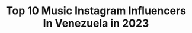 ---
title: Top 10 Music Instagram Influencers In Venezuela in 2023
description: >-
  Find top music Instagram influencers in Venezuela in 2023. Most popular hashtags: #tbt #venezuela #photoshoot.
platform: Instagram
hits: 135
text_top: Analyze the top-rated Instagram influencers on inBeat.
text_bottom: Our platform holds 135 Instagram influencers like this in Venezuela for you to collaborate.
profiles:
  - username: "faduahuespe"
    fullname: >-
      Fadua Huespe
    bio: >-
      Tv & Radio Host @VenusMedia 🎙 Licenciada en Relaciones Internacionales. Mi mundo gira alrededor de la música y tanta espontaneidad suele condenarme.
    location: "Venezuela"
    followers: 24761
    engagement: 540
    commentsToLikes: 0.074981
    id: ckap0mpzgqz7v0i78a6hg18j9
    verified: false
    hashtags: ""
  - username: "djanesacchi"
    fullname: >-
      Sacchi
    bio: >-
      Music is the answer 🎵 🇻🇪
    location: "Venezuela"
    followers: 40192
    engagement: 737
    commentsToLikes: 0.070664
    id: ck9hbeer5ggm40j78a4lr5shy
    verified: false
    hashtags: "#techhouse, #deeptechhouse, #afrobeats, #technolovers"
  - username: "francolsq"
    fullname: >-
      Franco | Bellomo
    bio: >-
      Parido en el Show Business Crecí siendo Productor Musical Y me desarrollé como Artista ... Así ha sido toda mi vida!
    location: "Venezuela"
    followers: 79058
    engagement: 169
    commentsToLikes: 0.071672
    id: ck5hdgopgnc9n0i11dagr49jv
    verified: false
    hashtags: "#tradinglifestyle, #soyfranco, #pontelospatinespaquemealcances, #sondelacalle"
  - username: "aslyyusney"
    fullname: >-
      𝔸𝕤𝕝𝕪 𝕄𝕖𝕛𝕚𝕒
    bio: >-
      @bambushop.sc San Cristóbal|Venezuela📍 Música | Tips | Fotos Content Creator🎥 DM for Collabs📮 TikTok: @aslyyusney
    location: "Venezuela"
    followers: 11994
    engagement: 455
    commentsToLikes: 0.076712
    id: ck6tk74za44rt0j7170bapcvh
    verified: false
    hashtags: "#latinagirls, #fashionzine, #5001, #girls"
  - username: "lilianamusical"
    fullname: >-
      Liliana Hernández 🎤🎧💓🐂🏇👑®
    bio: >-
      LA VOZ DULCE DE VENEZUELA, CANTANTE DE MUSICA VENEZOLANA 🎤 Nominada a los Premios Pepsi Music 2015 y 2019 #amorvivo #lamalacostumbre #elunoparaelotro
    location: "Venezuela"
    followers: 40681
    engagement: 86
    commentsToLikes: 0.067147
    id: ck5bx1tvemuk70i11fvzqwzy8
    verified: false
    hashtags: "#lavozdulcedevenezuela, #tbt, #venezuela, #mexico"
  - username: "rosadelnilo_"
    fullname: >-
      ИƖÑΔ ƧƖИ ѲЯβƖƬΔ
    bio: >-
      @sinorbita_musica Cocinando Música 👅🔥 Compositora/actriz🔮🪐🍀🌊 Vengo de otro mundo y lo que ves aquí🐱❤️🏴‍☠️son momentos, nada más. 🧜‍♀️🌷🎙🪐🌊 Fe y amor
    location: "Venezuela"
    followers: 16269
    engagement: 240
    commentsToLikes: 0.051486
    id: ck8swrlz6ezzg0j78edfjsm1w
    verified: false
    hashtags: "#festival, #festivaldecine, #aprobemos, #convenci"
  - username: "djpirumusic"
    fullname: >-
      DJ PIRU
    bio: >-
      MANAGER | DJ | PRODUCTOR MUSICAL. LA CONNECTION GROUP. CEO: @laconnectiongroup MARCA: #SLNS 👇Esa Noche - Alexa👇 Vídeo
    location: "Venezuela"
    followers: 18901
    engagement: 302
    commentsToLikes: 0.032181
    id: ck6u4j64o40qt0j71onu02xbu
    verified: false
    hashtags: "#buenaventura, #siemprelimpionuncasucio, #oufitstyle, #slns"
  - username: "enmanuelguedez1"
    fullname: >-
      Enmanuel | Travel Blogger🇻🇪
    bio: >-
      Traveler🚀 Músico🎸🎤 Venezolano🇻🇪 Mis videos⚡⬇️⬇️⬇️ ⬇️⬇️⬇️⬇️⬇️⬇️⬇️⬇️
    location: "Venezuela"
    followers: 5653
    engagement: 261
    commentsToLikes: 0.057125
    id: ck0u88eej6q3q0i19xqh2lngk
    verified: false
    hashtags: "#viajerosaviajar, #soyviajero, #viajaresunplacer, #viajaremospronto"
  - username: "leoquintero"
    fullname: >-
      leo quintero
    bio: >-
      @camilo management / music marketing / branding @ommagency / escucha “Vida De Rico” el nuevo single de Camilo en el link !
    location: "Venezuela"
    followers: 10418
    engagement: 924
    commentsToLikes: 0.070825
    id: ck15qwuh0513a0i19zsozf6pn
    verified: false
    hashtags: "#lomejorestaporvenir, #latribu, #repost, #nohaynadiecomotutu"
  - username: "feminaofficialve"
    fullname: >-
      Fémina
    bio: >-
      Mánager: @monkeymusica 💌: iconicosmusic@gmail.com Empresa musical: @iconicosmusic Link vídeoclip "MALA MÍA" ⬇️
    location: "Venezuela"
    followers: 9010
    engagement: 587
    commentsToLikes: 0.058942
    id: ckf5mkpe4u9ap0j23yh9iyxd4
    verified: false
    hashtags: "#photoshoot, #premiospepsimusic, #outfits, #cantante"
---